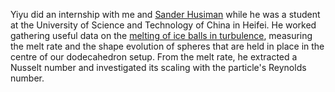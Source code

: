 Yiyu did an internship with me and <a href="https://www.shuisman.com/">Sander Husiman</a> while he was a student at the University of Science and Technology of China in Heifei. He worked gathering useful data on the <a href="/projects/sphere"> melting of ice balls in turbulence</a>, measuring the melt rate and the shape evolution of spheres that are held in place in the centre of our dodecahedron setup. From the melt rate, he extracted a Nusselt number and investigated its scaling with the particle's Reynolds number. 